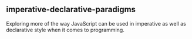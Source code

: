## imperative-declarative-paradigms

Exploring more of the way JavaScript can be used in imperative as well as declarative style when it comes to programming.
